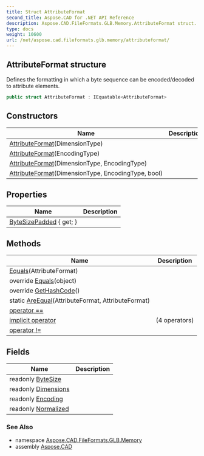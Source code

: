 ```yaml
---
title: Struct AttributeFormat
second_title: Aspose.CAD for .NET API Reference
description: Aspose.CAD.FileFormats.GLB.Memory.AttributeFormat struct. Defines the formatting in which a byte sequence can be encoded/decoded to attribute elements
type: docs
weight: 10600
url: /net/aspose.cad.fileformats.glb.memory/attributeformat/
---
```

## AttributeFormat structure

Defines the formatting in which a byte sequence can be encoded/decoded to attribute elements.

```csharp
public struct AttributeFormat : IEquatable<AttributeFormat>
```

## Constructors

| Name | Description |
| --- | --- |
| [AttributeFormat](attributeformat/#constructor)(DimensionType) |  |
| [AttributeFormat](attributeformat/#constructor_3)(EncodingType) |  |
| [AttributeFormat](attributeformat/#constructor_1)(DimensionType, EncodingType) |  |
| [AttributeFormat](attributeformat/#constructor_2)(DimensionType, EncodingType, bool) |  |

## Properties

| Name | Description |
| --- | --- |
| [ByteSizePadded](../../aspose.cad.fileformats.glb.memory/attributeformat/bytesizepadded/) { get; } |  |

## Methods

| Name | Description |
| --- | --- |
| [Equals](../../aspose.cad.fileformats.glb.memory/attributeformat/equals/#equals)(AttributeFormat) |  |
| override [Equals](../../aspose.cad.fileformats.glb.memory/attributeformat/equals/#equals_1)(object) |  |
| override [GetHashCode](../../aspose.cad.fileformats.glb.memory/attributeformat/gethashcode/)() |  |
| static [AreEqual](../../aspose.cad.fileformats.glb.memory/attributeformat/areequal/)(AttributeFormat, AttributeFormat) |  |
| [operator ==](../../aspose.cad.fileformats.glb.memory/attributeformat/op_equality/) |  |
| [implicit operator](../../aspose.cad.fileformats.glb.memory/attributeformat/op_implicit/#op_implicit_1) |  (4 operators) |
| [operator !=](../../aspose.cad.fileformats.glb.memory/attributeformat/op_inequality/) |  |

## Fields

| Name | Description |
| --- | --- |
| readonly [ByteSize](../../aspose.cad.fileformats.glb.memory/attributeformat/bytesize/) |  |
| readonly [Dimensions](../../aspose.cad.fileformats.glb.memory/attributeformat/dimensions/) |  |
| readonly [Encoding](../../aspose.cad.fileformats.glb.memory/attributeformat/encoding/) |  |
| readonly [Normalized](../../aspose.cad.fileformats.glb.memory/attributeformat/normalized/) |  |

### See Also

* namespace [Aspose.CAD.FileFormats.GLB.Memory](../../aspose.cad.fileformats.glb.memory/)
* assembly [Aspose.CAD](../../)


